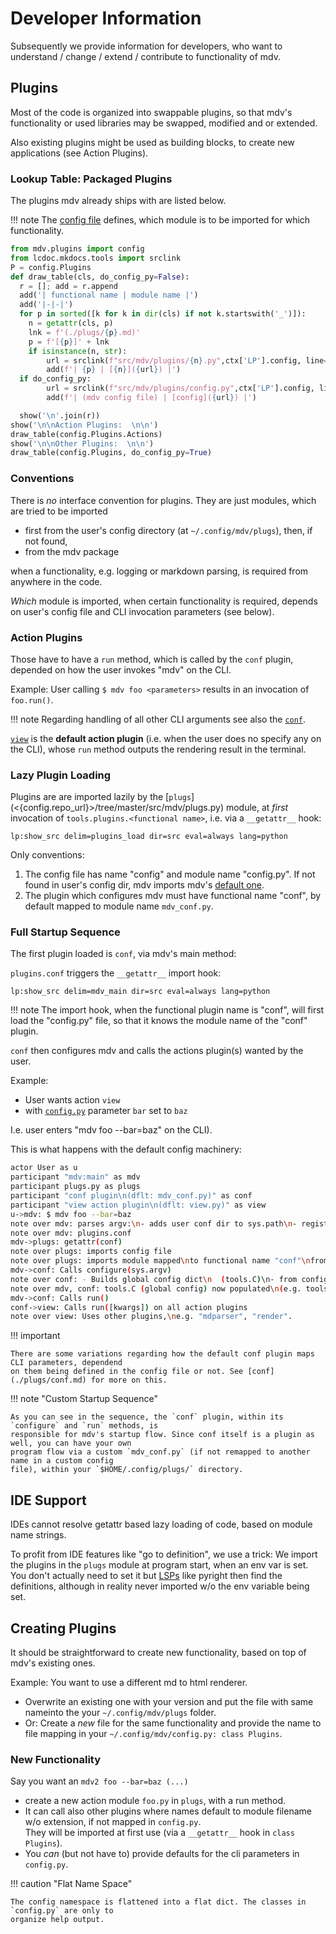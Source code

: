 # Developer Information
    
Subsequently we provide information for developers, who want to understand / change / extend / contribute to functionality of mdv.

## Plugins

Most of the code is organized into swappable plugins, so that mdv's functionality or used libraries
may be swapped, modified and or extended.

Also existing plugins might be used as building blocks, to create new applications (see Action Plugins).

### Lookup Table: Packaged Plugins

The plugins mdv already ships with are listed below.

!!! note
    The [config file](./plugs/Config.md) defines, which module is to be imported for which
    functionality.

```python lp:python
from mdv.plugins import config
from lcdoc.mkdocs.tools import srclink
P = config.Plugins
def draw_table(cls, do_config_py=False):
  r = []; add = r.append
  add('| functional name | module name |')
  add('|-|-|')
  for p in sorted([k for k in dir(cls) if not k.startswith('_')]):
    n = getattr(cls, p)
    lnk = f'(./plugs/{p}.md)'
    p = f'[{p}]' + lnk
    if isinstance(n, str):
        url = srclink(f"src/mdv/plugins/{n}.py",ctx['LP'].config, line=1)['url']
        add(f'| {p} | [{n}]({url}) |')
  if do_config_py:
        url = srclink(f"src/mdv/plugins/config.py",ctx['LP'].config, line=1)['url']
        add(f'| (mdv config file) | [config]({url}) |')

  show('\n'.join(r))
show('\n\nAction Plugins:  \n\n')
draw_table(config.Plugins.Actions)
show('\n\nOther Plugins:  \n\n')
draw_table(config.Plugins, do_config_py=True)

```

### Conventions 

There is *no* interface convention for plugins. They are just modules, which are tried to be
imported

- first from the user's config directory (at `~/.config/mdv/plugs`), then, if not found,
- from the mdv package

when a functionality, e.g. logging or markdown parsing, is required from anywhere in the code.

*Which* module is imported, when certain functionality is required, depends on user's config file
and CLI invocation parameters (see below).

### Action Plugins

Those have to have a `run` method, which is called by the `conf` plugin, depended on how the user
invokes "mdv" on the CLI.

Example: User calling `$ mdv foo <parameters>` results in an invocation of `foo.run()`.

!!! note
    Regarding handling of all other CLI arguments see also the [`conf`](./plugs/conf.md).

[`view`](./plugs/view.md) is the **default action plugin** (i.e. when the user does no specify any on the CLI),
whose `run` method outputs the rendering result in the terminal.


### Lazy Plugin Loading

Plugins are are imported lazily by the [`plugs`](<{config.repo_url}>/tree/master/src/mdv/plugs.py) module,
at *first* invocation of `tools.plugins.<functional name>`, i.e. via a `__getattr__` hook:

`lp:show_src delim=plugins_load dir=src eval=always lang=python`

Only conventions:

1. The config file has name "config" and module name "config.py". If not found in user's config dir,
   mdv imports mdv's [default one](./plugs/Config.md).
1. The plugin which configures mdv must have functional name "conf", by default mapped to module
   name `mdv_conf.py`.



### Full Startup Sequence

The first plugin loaded is `conf`, via mdv's main method:

`plugins.conf` triggers the `__getattr__` import hook:

`lp:show_src delim=mdv_main dir=src eval=always lang=python`

!!! note
    The import hook, when the functional plugin name is "conf", will first load the "config.py"
    file, so that it knows the module name of the "conf" plugin.

`conf` then configures mdv and calls the actions plugin(s) wanted by the user.

Example:

- User wants action `view`
- with [`config.py`](./plugs/Config.md) parameter `bar` set to `baz`

I.e. user enters "mdv foo --bar=baz" on the CLI).

This is what happens with the default config machinery:

```bash lp:kroki fn=img/k1
actor User as u
participant "mdv:main" as mdv 
participant plugs.py as plugs
participant "conf plugin\n(dflt: mdv_conf.py)" as conf
participant "view action plugin\n(dflt: view.py)" as view
u->mdv: $ mdv foo --bar=baz
note over mdv: parses argv:\n- adds user conf dir to sys.path\n- registers wanted action plugins
note over mdv: plugins.conf
mdv->plugs: getattr(conf) 
note over plugs: imports config file
note over plugs: imports module mapped\nto functional name "conf"\nfrom user or package dir\n(default: mdv_conf.py)
mdv->conf: Calls configure(sys.argv)
note over conf: - Builds global config dict\n  (tools.C)\n- from config file, environ\nand parsed argv
note over mdv, conf: tools.C (global config) now populated\n(e.g. tools.C["bar"] is "baz").\naction plugin(s) known.
mdv->conf: Calls run()
conf->view: Calls run([kwargs]) on all action plugins
note over view: Uses other plugins,\ne.g. "mdparser", "render".
```

!!! important

    There are some variations regarding how the default conf plugin maps CLI parameters, dependend
    on them being defined in the config file or not. See [conf](./plugs/conf.md) for more on this.


!!! note "Custom Startup Sequence"

    As you can see in the sequence, the `conf` plugin, within its `configure` and `run` methods, is
    responsible for mdv's startup flow. Since conf itself is a plugin as well, you can have your own
    program flow via a custom `mdv_conf.py` (if not remapped to another name in a custom config
    file), within your `$HOME/.config/plugs/` directory.



## IDE Support

IDEs cannot resolve getattr based lazy loading of code, based on module name strings.

To profit from IDE features like "go to definition", we use a trick: We import the plugins in the
`plugs` module at program start, when an env var is set. You don't actually need to set it but
[LSPs](https://microsoft.github.io/language-server-protocol/) like pyright then find the
definitions, although in reality never imported w/o the env variable being set.



## Creating Plugins

It should be straightforward to create new functionality, based on top of mdv's existing ones.

Example: You want to use a different md to html renderer.

- Overwrite an existing one with your version and put the file with same nameinto the your `~/.config/mdv/plugs` folder. 
- Or: Create a *new* file for the same functionality and provide the name to file mapping in your  `~/.config/mdv/config.py: class Plugins`.

### New Functionality

Say you want an `mdv2 foo --bar=baz (...)`

- create a new action module `foo.py` in `plugs`, with a run method.
- It can call also other plugins where names default to module filename w/o extension, if not mapped in `config.py`.  
  They will be imported at first use (via a `__getattr__` hook in `class Plugins`).
- You *can* (but not have to) provide defaults for the cli parameters in `config.py`. 

!!! caution "Flat Name Space"

    The config namespace is flattened into a flat dict. The classes in `config.py` are only to
    organize help output.



